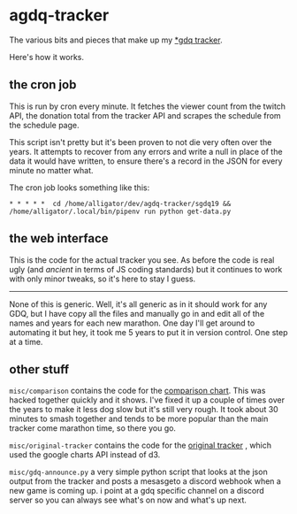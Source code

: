 # agdq-tracker
The various bits and pieces that make up my [*gdq tracker](https://irc.alligatr.co.uk/sgdq19/).

Here's how it works.

## the cron job
This is run by cron every minute. It fetches the viewer count from the twitch
API, the donation total from the tracker API and scrapes the schedule from the
schedule page.

This script isn't pretty but it's been proven to not die very often over the
years. It attempts to recover from any errors and write a null in place of the
data it would have written, to ensure there's a record in the JSON for every
minute no matter what.

The cron job looks something like this:

    * * * * *  cd /home/alligator/dev/agdq-tracker/sgdq19 && /home/alligator/.local/bin/pipenv run python get-data.py

## the web interface
This is the code for the actual tracker you see. As before the code is real
ugly (and *ancient* in terms of JS coding standards) but it continues to work
with only minor tweaks, so it's here to stay I guess.

---

None of this is generic. Well, it's all generic as in it should work for any
GDQ, but I have copy all the files and manually go in and edit all of the names
and years for each new marathon. One day I'll get around to automating it but
hey, it took me 5 years to put it in version control. One step at a time.

## other stuff

`misc/comparison` contains the code for the [comparison chart](https://irc.alligatr.co.uk/agdq-comparison/).
This was hacked together quickly and it shows. I've fixed it up a couple of
times over the years to make it less dog slow but it's still very rough. It
took about 30 minutes to smash together and tends to be more popular than the
main tracker come marathon time, so there you go.

`misc/original-tracker` contains the code for the [original tracker](https://irc.alligatr.co.uk/sgdq)
, which used the google charts API instead of d3.

`misc/gdq-announce.py` a very simple python script that looks at the json
output from the tracker and posts a mesasgeto a discord webhook when a new game
is coming up. i point at a gdq specific channel on a discord server so you can
always see what's on now and what's up next.

